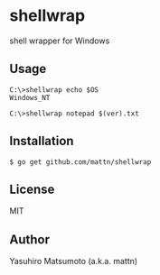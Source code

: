 # shellwrap

shell wrapper for Windows

## Usage

```
C:\>shellwrap echo $OS
Windows_NT
```

```
C:\>shellwrap notepad $(ver).txt
```

## Installation

```
$ go get github.com/mattn/shellwrap
```

## License

MIT

## Author

Yasuhiro Matsumoto (a.k.a. mattn)
